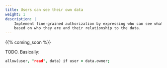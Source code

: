 ```yaml
---
title: Users can see their own data
weight: 1
description: |
    Implement fine-grained authorization by expressing who can see what data
    based on who they are and their relationship to the data.
---
```


{{% coming_soon %}}

TODO. Basically:

```prolog
allow(user, "read", data) if user = data.owner;
```
